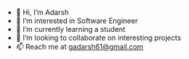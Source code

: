 - 👋 Hi, I’m Adarsh
- 👀 I’m interested in Software Engineer
- 🌱 I’m currently learning a student
- 💞️ I’m looking to collaborate on interesting projects
- 📫 Reach me at gadarsh61@gmail.com

<!---
gadarsh/gadarsh is a ✨ special ✨ repository because its `README.md` (this file) appears on your GitHub profile.
You can click the Preview link to take a look at your changes.
--->
